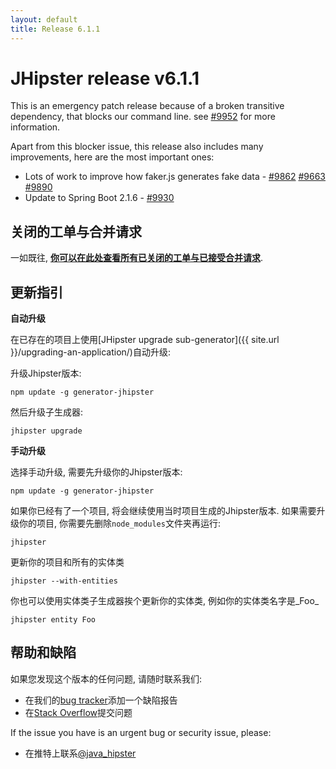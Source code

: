 ```yaml
---
layout: default
title: Release 6.1.1
---
```


JHipster release v6.1.1
==================

This is an emergency patch release because of a broken transitive dependency, that blocks our command line. see [#9952](https://github.com/jhipster/generator-jhipster/issues/9952) for more information.

Apart from this blocker issue, this release also includes many improvements, here are the most important ones:

- Lots of work to improve how faker.js generates fake data  - [#9862](https://github.com/jhipster/generator-jhipster/pull/9862) [#9663](https://github.com/jhipster/generator-jhipster/pull/9663) [#9890](https://github.com/jhipster/generator-jhipster/pull/9890)
- Update to Spring Boot 2.1.6 - [#9930](https://github.com/jhipster/generator-jhipster/pull/9930)

关闭的工单与合并请求
------------
一如既往, __[你可以在此处查看所有已关闭的工单与已接受合并请求](https://github.com/jhipster/generator-jhipster/issues?q=milestone%3A6.1.1+is%3Aclosed)__.

更新指引
------------

**自动升级**

在已存在的项目上使用[JHipster upgrade sub-generator]({{ site.url }}/upgrading-an-application/)自动升级:

升级Jhipster版本:

```
npm update -g generator-jhipster
```

然后升级子生成器:

```
jhipster upgrade
```

**手动升级**

选择手动升级, 需要先升级你的Jhipster版本:

```
npm update -g generator-jhipster
```

如果你已经有了一个项目, 将会继续使用当时项目生成的Jhipster版本.
如果需要升级你的项目, 你需要先删除`node_modules`文件夹再运行:

```
jhipster
```

更新你的项目和所有的实体类

```
jhipster --with-entities
```

你也可以使用实体类子生成器挨个更新你的实体类, 例如你的实体类名字是_Foo_

```
jhipster entity Foo
```

帮助和缺陷
--------------

如果您发现这个版本的任何问题, 请随时联系我们:

- 在我们的[bug tracker](https://github.com/jhipster/generator-jhipster/issues?state=open)添加一个缺陷报告
- 在[Stack Overflow](http://stackoverflow.com/tags/jhipster/info)提交问题

If the issue you have is an urgent bug or security issue, please:

- 在推特上联系[@java_hipster](https://twitter.com/java_hipster)
